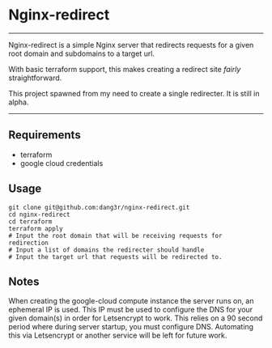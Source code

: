 # Nginx-redirect

----

Nginx-redirect is a simple Nginx server that redirects requests for a given root
domain and subdomains to a target url.

With basic terraform support, this makes creating a redirect site _fairly_
straightforward.

This project spawned from my need to create a single redirecter. It is still in
alpha.

----

## Requirements

- terraform
- google cloud credentials

## Usage

```
git clone git@github.com:dang3r/nginx-redirect.git
cd nginx-redirect
cd terraform
terraform apply
# Input the root domain that will be receiving requests for redirection
# Input a list of domains the redirecter should handle
# Input the target url that requests will be redirected to.
```

## Notes

When creating the google-cloud compute instance the server runs on, an ephemeral
IP is used. This IP must be used to configure the DNS for your given domain(s)
in order for Letsencrypt to work. This relies on a 90 second period where during
server startup, you must configure DNS. Automating this via Letsencrypt or
another service will be left for future work.
